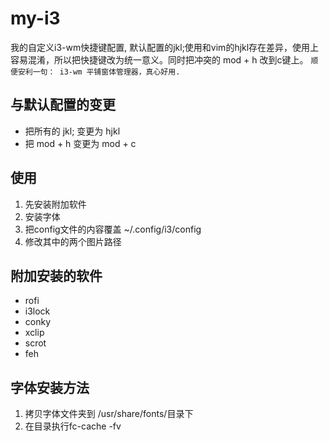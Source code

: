 # my-i3
我的自定义i3-wm快捷键配置, 默认配置的jkl;使用和vim的hjkl存在差异，使用上容易混淆，所以把快捷键改为统一意义。同时把冲突的 mod + h  改到c键上。
`顺便安利一句： i3-wm 平铺窗体管理器，真心好用.`

## 与默认配置的变更
- 把所有的 jkl; 变更为 hjkl
- 把 mod + h  变更为 mod + c

## 使用
1. 先安装附加软件
2. 安装字体
3. 把config文件的内容覆盖 ~/.config/i3/config 
4. 修改其中的两个图片路径

## 附加安装的软件
- rofi
- i3lock
- conky
- xclip
- scrot
- feh

## 字体安装方法
1. 拷贝字体文件夹到 /usr/share/fonts/目录下
2. 在目录执行fc-cache -fv
